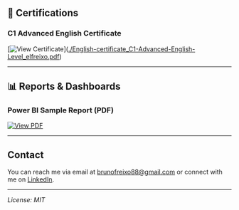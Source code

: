 
## 📄 Certifications

### C1 Advanced English Certificate  
[![View Certificate](https://img.shields.io/badge/View%20PDF-English%20Certificate-blue?style=for-the-badge&logo=adobeacrobatreader&logoColor=white)]([./English-certificate_C1-Advanced-English-Level_elfreixo.pdf](https://pdfhost.io/edit?doc=9a2f5bfc-a7fb-4e65-b00b-fafdee1ef799
))

---

## 📊 Reports & Dashboards

### Power BI Sample Report (PDF)  
[![View PDF](https://img.shields.io/badge/View%20PDF-Power%20BI%20Dashboard-red?style=for-the-badge&logo=adobeacrobatreader&logoColor=white)](https://pdfhost.io/v/h3rt5fJvnJ_powerbi)

---

## Contact

You can reach me via email at [brunofreixo88@gmail.com](mailto:brunofreixo88@gmail.com) or connect with me on [LinkedIn](https://www.linkedin.com/in/bruno-freixo-2a28b7147).

---

*License: MIT*



